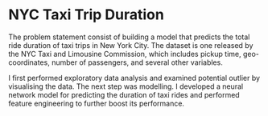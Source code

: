 # NYC Taxi Trip Duration

The problem statement consist of building a model that predicts the total ride duration of taxi trips in New York City. The dataset is one released by the NYC Taxi and Limousine Commission, which includes pickup time, geo-coordinates, number of passengers, and several other variables.

I first performed exploratory data analysis and examined potential outlier by visualising the data. The next step was modelling. I developed a neural network model for predicting the duration of taxi rides and performed feature engineering to further boost its performance.
